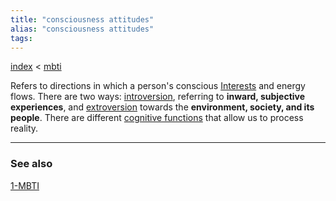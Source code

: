 ```yaml
---
title: "consciousness attitudes"
alias: "consciousness attitudes"
tags: 
---
```


[index](/.md) < [mbti](1-MBTI.md)

Refers to directions in which a person's conscious [Interests](1-interests.md) and energy flows. There are two ways:
[introversion](introversion.md), referring to **inward, subjective experiences**, and [extroversion](extroversion.md) towards the **environment, society, and its people**. There are different [cognitive functions](cognitive-functions.md) that allow us to process reality. 


-------------
### See also
[1-MBTI](1-MBTI.md)

